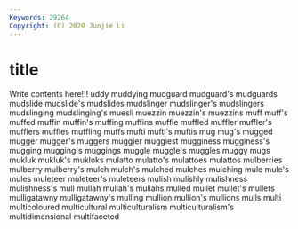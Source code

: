 ```yaml
---
Keywords: 29264
Copyright: (C) 2020 Junjie Li
---
```


# title

Write contents here!!!
uddy 
muddying 
mudguard 
mudguard's 
mudguards
mudslide 
mudslide's 
mudslides 
mudslinger 
mudslinger's 
mudslingers 
mudslinging 
mudslinging's 
muesli 
muezzin
muezzin's 
muezzins 
muff 
muff's 
muffed 
muffin 
muffin's 
muffing 
muffins 
muffle
muffled 
muffler 
muffler's 
mufflers 
muffles 
muffling 
muffs 
mufti 
mufti's 
muftis
mug 
mug's 
mugged 
mugger 
mugger's 
muggers 
muggier 
muggiest 
mugginess 
mugginess's
mugging 
mugging's 
muggings 
muggle 
muggle's 
muggles 
muggy 
mugs 
mukluk 
mukluk's
mukluks 
mulatto 
mulatto's 
mulattoes 
mulattos 
mulberries 
mulberry 
mulberry's 
mulch 
mulch's
mulched 
mulches 
mulching 
mule 
mule's 
mules 
muleteer 
muleteer's 
muleteers 
mulish
mulishly 
mulishness 
mulishness's 
mull 
mullah 
mullah's 
mullahs 
mulled 
mullet 
mullet's
mullets 
mulligatawny 
mulligatawny's 
mulling 
mullion 
mullion's 
mullions 
mulls 
multi 
multicoloured
multicultural 
multiculturalism 
multiculturalism's 
multidimensional 
multifaceted 
